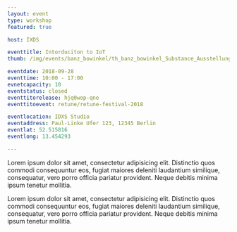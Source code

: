 ```yaml
---
layout: event
type: workshop
featured: true

host: IXDS

eventtitle: Intorduciton to IoT 
thumb: /img/events/banz_bowinkel/th_banz_bowinkel_Substance_Ausstellungsansicht_03.png

eventdate: 2018-09-28
eventtime: 10:00 - 17:00
evnetcapacity: 10
eventstatus: closed
eventtitorelease: hjq0wop-qne
eventtitoevent: retune/retune-festival-2018

eventlocation: IDXS Studio
eventaddress: Paul-Linke Ufer 123, 12345 Berlin
eventlat: 52.515816
eventlong: 13.454293

---
```


Lorem ipsum dolor sit amet, consectetur adipisicing elit. Distinctio quos commodi consequuntur eos, fugiat maiores deleniti laudantium similique, consequatur, vero porro officia pariatur provident. Neque debitis minima ipsum tenetur mollitia.

Lorem ipsum dolor sit amet, consectetur adipisicing elit. Distinctio quos commodi consequuntur eos, fugiat maiores deleniti laudantium similique, consequatur, vero porro officia pariatur provident. Neque debitis minima ipsum tenetur mollitia.

